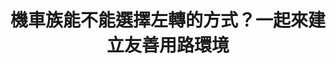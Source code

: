 ---
id: "4"
lang: zh-tw
publish: "FALSE"
description: 「提升全民行車觀念，以提升全民行車環境品質，解除禁行機慢車道，解除強制二段式左轉」連署案
selected: "FALSE"
blog_selected: "FALSE"
thumbnail: https://cm.pdis.tw/images/post/1dAymeeD4sh5r4rRDKOuOLF5DVRq_sgqy.jpg
title: 機車族能不能選擇左轉的方式？一起來建立友善用路環境
introduction:
  content: 藉由提升全民的安全駕駛觀念，並同時解除禁行機車和強制兩段式左轉之規定，將使汽機車更安全的共用車道，也可以用最有效率的方式達到交通疏通量。經過會議討論後，交通部將持續檢討改善汽機車左右轉方式及相關設施配置，並提供轉向指引，減少轉向衝突，並檢討車道配置方式及路邊停車管理，使汽、機車可共享道路空間，期望能藉由政策與教育宣導並行，提升全民行車環境品質。
color: blue
join:
  type: 提
  title: 提升全民行車觀念，以提升全民行車環境品質，解除禁行機慢車道，解除強制二段式左轉
  link: https://join.gov.tw/idea/detail/9e9bff81-a1ce-4812-9270-b5936285465a
  image: https://cm.pdis.tw/images/post/1hZsIlFubyq_Lstc312xL6XKYKOZxMBVq.jpg
layout: post
departments:
  - 交通部
embed:
  mind_map:
    links:
      - https://miro.com/app/live-embed/o9J_k09jf0s=/?moveToViewport=-4747,1948,11027,6986&embedAutoplay=true
  ministry_slide:
    links:
      - https://issuu.com/pdis.tw/docs/1060421_-_.pptx
  transcript:
    links:
      - https://sayit.pdis.nat.gov.tw/2017-04-21-%E9%96%8B%E6%94%BE%E6%94%BF%E5%BA%9C%E8%81%AF%E7%B5%A1%E4%BA%BA%E7%AC%AC%E5%9B%9B%E6%AC%A1%E5%8D%94%E4%BD%9C%E6%9C%83%E8%AD%B0
---